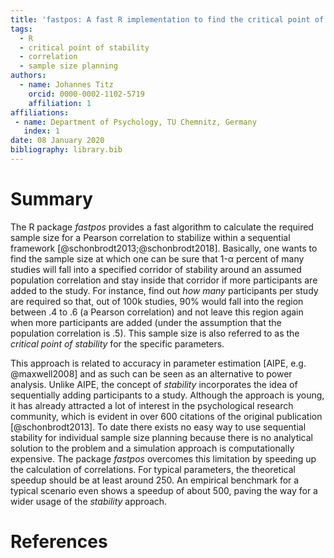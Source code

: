 ```yaml
---
title: 'fastpos: A fast R implementation to find the critical point of stability for a correlation'
tags:
  - R
  - critical point of stability
  - correlation
  - sample size planning
authors:
  - name: Johannes Titz
    orcid: 0000-0002-1102-5719
    affiliation: 1
affiliations:
 - name: Department of Psychology, TU Chemnitz, Germany
   index: 1
date: 08 January 2020
bibliography: library.bib
---
```


# Summary
The R package *fastpos* provides a fast algorithm to calculate the required sample size for a Pearson correlation to stabilize within a sequential framework [@schonbrodt2013;@schonbrodt2018]. Basically, one wants to find the sample size at which one can be sure that 1-α percent of many studies will fall into a specified corridor of stability around an assumed population correlation and stay inside that corridor if more participants are added to the study. For instance, find out *how many* participants per study are required so that, out of 100k studies, 90% would fall into the region between .4 to .6 (a Pearson correlation) and not leave this region again when more participants are added (under the assumption that the population correlation is .5). This sample size is also referred to as the *critical point of stability* for the specific parameters.

This approach is related to accuracy in parameter estimation [AIPE, e.g. @maxwell2008] and as such can be seen as an alternative to power analysis. Unlike AIPE, the concept of *stability* incorporates the idea of sequentially adding participants to a study. Although the approach is young, it has already attracted a lot of interest in the psychological research community, which is evident in over 600 citations of the original publication [@schonbrodt2013]. To date there exists no easy way to use sequential stability for individual sample size planning because there is no analytical solution to the problem and a simulation approach is computationally expensive. The package *fastpos* overcomes this limitation by speeding up the calculation of correlations. For typical parameters, the theoretical speedup should be at least around 250. An empirical benchmark for a typical scenario even shows a speedup of about 500, paving the way for a wider usage of the *stability* approach.

# References
